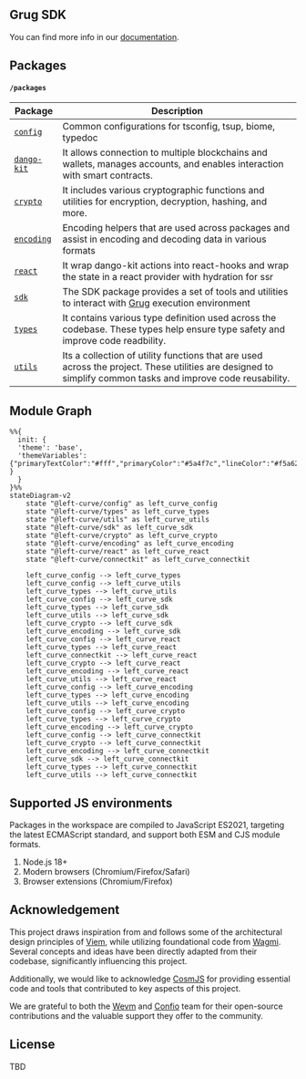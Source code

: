 ## Grug SDK

You can find more info in our [documentation](https://grug-sdk.pages.dev/).

## Packages

#### `/packages`

| Package                              | Description                                                                                                                                                 |
| ------------------------------------ | ----------------------------------------------------------------------------------------------------------------------------------------------------------- |
| [`config`](./packages/config)        | Common configurations for tsconfig, tsup, biome, typedoc                                                                                                    |
| [`dango-kit`](./packages/dango-kit/) | It allows connection to multiple blockchains and wallets, manages accounts, and enables interaction with smart contracts.                                   |
| [`crypto`](./packages/crypto)        | It includes various cryptographic functions and utilities for encryption, decryption, hashing, and more.                                                    |
| [`encoding`](./packages/encoding)    | Encoding helpers that are used across packages and assist in encoding and decoding data in various formats                                                  |
| [`react`](./packages/react)          | It wrap dango-kit actions into react-hooks and wrap the state in a react provider with hydration for ssr                                                    |
| [`sdk`](./packages/core)             | The SDK package provides a set of tools and utilities to interact with [Grug] execution environment                                                         |
| [`types`](./packages/types)          | It contains various type definition used across the codebase. These types help ensure type safety and improve code readbility.                              |
| [`utils`](./packages/utils)          | Its a collection of utility functions that are used across the project. These utilities are designed to simplify common tasks and improve code reusability. |

## Module Graph

```mermaid
%%{
  init: {
  'theme': 'base',
  'themeVariables': {"primaryTextColor":"#fff","primaryColor":"#5a4f7c","lineColor":"#f5a623" }
  }
}%%
stateDiagram-v2
    state "@left-curve/config" as left_curve_config
    state "@left-curve/types" as left_curve_types
    state "@left-curve/utils" as left_curve_utils
    state "@left-curve/sdk" as left_curve_sdk
    state "@left-curve/crypto" as left_curve_crypto
    state "@left-curve/encoding" as left_curve_encoding
    state "@left-curve/react" as left_curve_react
    state "@left-curve/connectkit" as left_curve_connectkit

    left_curve_config --> left_curve_types
    left_curve_config --> left_curve_utils
    left_curve_types --> left_curve_utils
    left_curve_config --> left_curve_sdk
    left_curve_types --> left_curve_sdk
    left_curve_utils --> left_curve_sdk
    left_curve_crypto --> left_curve_sdk
    left_curve_encoding --> left_curve_sdk
    left_curve_config --> left_curve_react
    left_curve_types --> left_curve_react
    left_curve_connectkit --> left_curve_react
    left_curve_crypto --> left_curve_react
    left_curve_encoding --> left_curve_react
    left_curve_utils --> left_curve_react
    left_curve_config --> left_curve_encoding
    left_curve_types --> left_curve_encoding
    left_curve_utils --> left_curve_encoding
    left_curve_config --> left_curve_crypto
    left_curve_types --> left_curve_crypto
    left_curve_encoding --> left_curve_crypto
    left_curve_config --> left_curve_connectkit
    left_curve_crypto --> left_curve_connectkit
    left_curve_encoding --> left_curve_connectkit
    left_curve_sdk --> left_curve_connectkit
    left_curve_types --> left_curve_connectkit
    left_curve_utils --> left_curve_connectkit
```

## Supported JS environments

Packages in the workspace are compiled to JavaScript ES2021, targeting the latest ECMAScript standard, and support both ESM and CJS module formats.

1. Node.js 18+
2. Modern browsers (Chromium/Firefox/Safari)
3. Browser extensions (Chromium/Firefox)

## Acknowledgement

This project draws inspiration from and follows some of the architectural design principles of [Viem], while utilizing foundational code from [Wagmi]. Several concepts and ideas have been directly adapted from their codebase, significantly influencing this project.

Additionally, we would like to acknowledge [CosmJS] for providing essential code and tools that contributed to key aspects of this project.

We are grateful to both the [Wevm] and [Confio] team for their open-source contributions and the valuable support they offer to the community.

## License

TBD

[Grug]: https://grug.build/
[Wevm]: https://wevm.dev/
[Wagmi]: https://github.com/wevm/wagmi
[Viem]: https://github.com/wevm/viem
[CosmJS]: https://github.com/cosmos/cosmjs
[Confio]: https://confio.gmbh/
